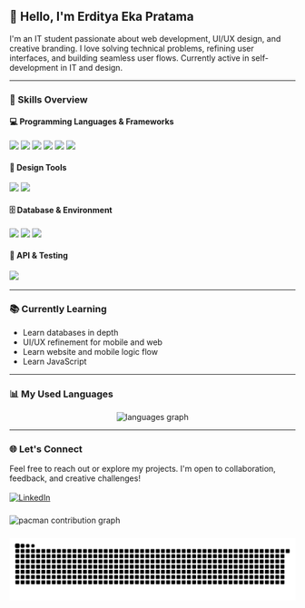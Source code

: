 ## 👋 Hello, I'm Erditya Eka Pratama

I'm an IT student passionate about web development, UI/UX design, and creative branding. I love solving technical problems, refining user interfaces, and building seamless user flows. Currently active in self-development in IT and design.

---

### 🚀 Skills Overview

#### 💻 Programming Languages & Frameworks

<span>
  <img src="https://img.shields.io/badge/Flutter-02569B?style=for-the-badge&logo=flutter&logoColor=white" />
  <img src="https://img.shields.io/badge/Dart-0175C2?style=for-the-badge&logo=dart&logoColor=white" />
  <img src="https://img.shields.io/badge/HTML5-E34F26?style=for-the-badge&logo=html5&logoColor=white" />
  <img src="https://img.shields.io/badge/PHP-777BB4?style=for-the-badge&logo=php&logoColor=white" />
  <img src="https://img.shields.io/badge/Codeigniter-EF4223?style=for-the-badge&logo=codeigniter&logoColor=white" />
  <img src="https://img.shields.io/badge/Bootstrap-563D7C?style=for-the-badge&logo=bootstrap&logoColor=white" />
</span>

#### 🎨 Design Tools

<span>
  <img src="https://img.shields.io/badge/Figma-F24E1E?style=for-the-badge&logo=figma&logoColor=white" />
  <img src="https://img.shields.io/badge/Canva-00C4CC?style=for-the-badge&logo=Canva&logoColor=white" />
</span>

#### 🗄️ Database & Environment

<span>
  <img src="https://img.shields.io/badge/firebase-ffca28?style=for-the-badge&logo=firebase&logoColor=black" />
  <img src="https://img.shields.io/badge/phpmyadmin-6C78AF?style=for-the-badge&logo=phpmyadmin&logoColor=white" />
  <img src="https://img.shields.io/badge/Xampp-F37623?style=for-the-badge&logo=xampp&logoColor=white" />
</span>

#### 🔌 API & Testing

<span>
  <img src="https://img.shields.io/badge/Postman-FF6C37?style=for-the-badge&logo=Postman&logoColor=white" />
</span>

---

### 📚 Currently Learning

- Learn databases in depth
- UI/UX refinement for mobile and web
- Learn website and mobile logic flow
- Learn JavaScript

---

### 📊 My Used Languages

<div align="center">
  <img src="https://github-readme-stats.vercel.app/api/top-langs?username=erdityaeka&locale=en&hide_title=false&layout=compact&card_width=320&langs_count=5&theme=dracula&hide_border=false&order=2" height="150" alt="languages graph"  />
</div>

---

### 🌐 Let's Connect

Feel free to reach out or explore my projects. I'm open to collaboration, feedback, and creative challenges!
<br><br>
[![LinkedIn](https://img.shields.io/badge/LinkedIn-0077B5?style=for-the-badge&logo=linkedin&logoColor=white)](https://linkedin.com/in/erditya-eka-pratama/)

###

<picture>
  <source media="(prefers-color-scheme: dark)" srcset="https://raw.githubusercontent.com/erdityaeka/erdityaeka/output/pacman-contribution-graph-dark.svg">
  <source media="(prefers-color-scheme: light)" srcset="https://raw.githubusercontent.com/erdityaeka/erdityaeka/output/pacman-contribution-graph.svg">
  <img alt="pacman contribution graph" src="https://raw.githubusercontent.com/erdityaeka/erdityaeka/output/pacman-contribution-graph.svg">
</picture>

###
<img src="https://raw.githubusercontent.com/erdityaeka/erdityaeka/output/snake.svg" alt="Snake animation" />

###

